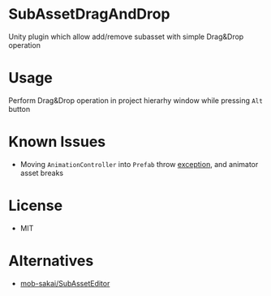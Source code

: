 # SubAssetDragAndDrop
Unity plugin which allow add/remove subasset with simple Drag&Drop operation

# Usage
Perform Drag&Drop operation in project hierarhy window while pressing `Alt` button

# Known Issues

* Moving `AnimationController` into `Prefab` throw [exception](https://issuetracker.unity3d.com/issues/copying-a-layer-from-script-throws-pointer-errors-and-deletes-transitions), and animator asset breaks

# License

* MIT

# Alternatives

* [mob-sakai/SubAssetEditor](https://github.com/mob-sakai/SubAssetEditor)



